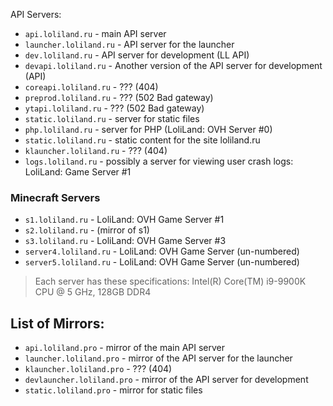 API Servers:

-   `api.loliland.ru` - main API server
-   `launcher.loliland.ru` - API server for the launcher
-   `dev.loliland.ru` - API server for development (LL API)
-   `devapi.loliland.ru` - Another version of the API server for development (API)
-   `coreapi.loliland.ru` - ??? (404)
-   `preprod.loliland.ru` - ??? (502 Bad gateway)
-   `ytapi.loliland.ru` - ??? (502 Bad gateway)
-   `static.loliland.ru` - server for static files
-   `php.loliland.ru` - server for PHP (LoliLand: OVH Server #0)
-   `static.loliland.ru` - static content for the site loliland.ru
-   `klauncher.loliland.ru` - ??? (404)
-   `logs.loliland.ru` - possibly a server for viewing user crash logs: LoliLand: Game Server #1

### Minecraft Servers

-   `s1.loliland.ru` - LoliLand: OVH Game Server #1
-   `s2.loliland.ru` - (mirror of s1)
-   `s3.loliland.ru` - LoliLand: OVH Game Server #3
-   `server4.loliland.ru` - LoliLand: OVH Game Server (un-numbered)
-   `server5.loliland.ru` - LoliLand: OVH Game Server (un-numbered)

> Each server has these specifications: Intel(R) Core(TM) i9-9900K CPU @ 5 GHz, 128GB DDR4

## List of Mirrors:

-   `api.loliland.pro` - mirror of the main API server
-   `launcher.loliland.pro` - mirror of the API server for the launcher
-   `klauncher.loliland.pro` - ??? (404)
-   `devlauncher.loliland.pro` - mirror of the API server for development
-   `static.loliland.pro` - mirror for static files
